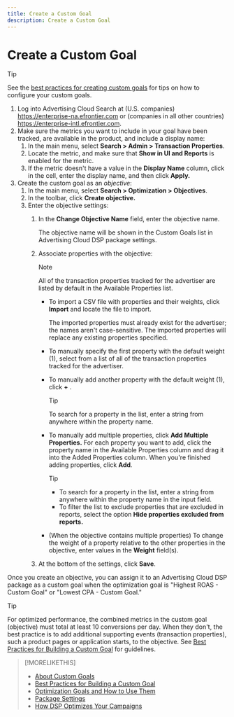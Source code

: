 ```yaml
---
title: Create a Custom Goal
description: Create a Custom Goal
---
```


# Create a Custom Goal

>[!TIP]
>
>See the [best practices for creating custom goals](custom-goal-best-practices.md) for tips on how to configure your custom goals.

1. Log into Advertising Cloud Search at (U.S. companies) https://enterprise-na.efrontier.com or (companies in all other countries) https://enterprise-intl.efrontier.com.
1. Make sure the metrics you want to include in your goal have been tracked, are available in the product, and include a display name:
    1. In the main menu, select **Search > Admin > Transaction Properties**.
    1. Locate the metric, and make sure that **Show in UI and Reports** is enabled for the metric.
    1. If the metric doesn't have a value in the **Display Name** column, click in the cell, enter the display name, and then click **Apply.**
1. Create the custom goal as an *objective*:
    1. In the main menu, select **Search > Optimization > Objectives**.
    1. In the toolbar, click **Create objective.**
    1. Enter the objective settings:
        1. In the **Change Objective Name** field, enter the objective name.

           The objective name will be shown in the Custom Goals list in Advertising Cloud DSP package settings.

        1. Associate properties with the objective:
        
           >[!NOTE]
           >
           > All of the transaction properties tracked for the advertiser are listed by default in the Available Properties list.

            * To import a CSV file with properties and their weights, click **Import** and locate the file to import.
            
               The imported properties must already exist for the advertiser; the names aren't case-sensitive.
               The imported properties will replace any existing properties specified.
               
            * To manually specify the first property with the default weight (1), select from a list of all of the transaction properties tracked for the advertiser.
            
            * To manually add another property with the default weight (1), click **+** .

               >[!TIP]
               >
               > To search for a property in the list, enter a string from anywhere within the property name.

            * To manually add multiple properties, click **Add Multiple Properties.** For each property you want to add, click the property name in the Available Properties column and drag it into the Added Properties column. When you're finished adding properties, click **Add**.

               >[!TIP]
               >
               >* To search for a property in the list, enter a string from anywhere within the property name in the input field.
               >* To filter the list to exclude properties that are excluded in reports, select the option **Hide properties excluded from reports.**
               
            * (When the objective contains multiple properties) To change the weight of a property relative to the other properties in the objective, enter values in the **Weight** field(s).
            
        1. At the bottom of the settings, click **Save**.

Once you create an objective, you can assign it to an Advertising Cloud DSP package as a custom goal when the optimization goal is "Highest ROAS - Custom Goal" or "Lowest CPA - Custom Goal."

>[!TIP]
>
>For optimized <!-- optimum? Or optimization won't happen at all w/out it? -->performance, the combined metrics in the custom goal (objective) must total at least 10 conversions per day. When they don't, the best practice is to add additional supporting events (transaction properties), such a product pages or application starts, to the objective. See [Best Practices for Building a Custom Goal](custom-goal-best-practices.md) for guidelines.

>[!MORELIKETHIS]
>
>* [About Custom Goals](custom-goal-about.md)
>* [Best Practices for Building a Custom Goal](custom-goal-best-practices.md)
>* [Optimization Goals and How to Use Them](optimization-goals.md)
>* [Package Settings](/help/dsp/campaign-management/packages/package-settings.md)
> * [How DSP Optimizes Your Campaigns](optimization-how-dsp-optimizes-campaigns.md)
